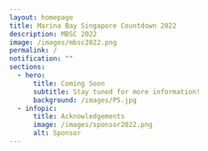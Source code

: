 ```yaml
---
layout: homepage
title: Marina Bay Singapore Countdown 2022
description: MBSC 2022
image: /images/mbsc2022.png
permalink: /
notification: ""
sections:
  - hero:
      title: Coming Soon
      subtitle: Stay tuned for more information!
      background: /images/P5.jpg
  - infopic:
      title: Acknowledgements
      image: /images/sponsor2022.png
      alt: Sponsor
---
```

